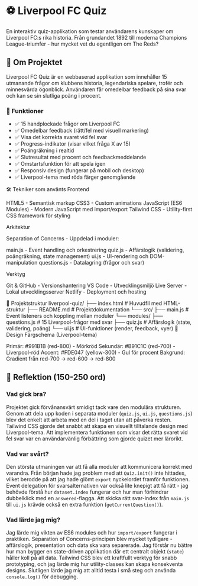 # ⚽ Liverpool FC Quiz

En interaktiv quiz-applikation som testar användarens kunskaper om Liverpool FC:s rika historia. Från grundandet 1892 till moderna Champions League-triumfer - hur mycket vet du egentligen om The Reds?


## 🎯 Om Projektet

Liverpool FC Quiz är en webbaserad applikation som innehåller 15 utmanande frågor om klubbens historia, legendariska spelare, trofér och minnes­värda ögonblick. Användaren får omedelbar feedback på sina svar och kan se sin slutliga poäng i procent.

### 🌟 Funktioner

- ✅ 15 handplockade frågor om Liverpool FC
- ✅ Omedelbar feedback (rätt/fel med visuell markering)
- ✅ Visa det korrekta svaret vid fel svar
- ✅ Progress-indikator (visar vilket fråga X av 15)
- ✅ Poängräkning i realtid
- ✅ Slutresultat med procent och feedbackmeddelande
- ✅ Omstartsfunktion för att spela igen
- ✅ Responsiv design (fungerar på mobil och desktop)
- ✅ Liverpool-tema med röda färger genomgående

🛠️ Tekniker som använts
Frontend

HTML5 - Semantisk markup
CSS3 - Custom animations
JavaScript (ES6 Modules) - Modern JavaScript med import/export
Tailwind CSS - Utility-first CSS framework för styling

Arkitektur

Separation of Concerns - Uppdelad i moduler:

main.js - Event handling och orkestrering
quiz.js - Affärslogik (validering, poängräkning, state management)
ui.js - UI-rendering och DOM-manipulation
questions.js - Datalagring (frågor och svar)



Verktyg

Git & GitHub - Versionshantering
VS Code - Utvecklingsmiljö
Live Server - Lokal utvecklingsserver
Netlify - Deployment och hosting

📁 Projektstruktur
liverpool-quiz/
├── index.html              # Huvudfil med HTML-struktur
├── README.md               # Projektdokumentation
└── src/
    ├── main.js             # Event listeners och koppling mellan moduler
    └── modules/
        ├── questions.js    # 15 Liverpool-frågor med svar
        ├── quiz.js         # Affärslogik (state, validering, poäng)
        └── ui.js           # UI-funktioner (render, feedback, vyer)
🎨 Design
Färgschema (Liverpool-tema)

Primär: #991B1B (red-800) - Mörkröd
Sekundär: #B91C1C (red-700) - Liverpool-röd
Accent: #FDE047 (yellow-300) - Gul för procent
Bakgrund: Gradient från red-700 → red-600 → red-800

## 📝 Reflektion (150-250 ord)

### Vad gick bra?

Projektet gick förvånansvärt smidigt tack vare den modulära strukturen. Genom att dela upp koden i separata moduler (`quiz.js`, `ui.js`, `questions.js`) blev det enkelt att arbeta med en del i taget utan att påverka resten. Tailwind CSS gjorde det snabbt att skapa en visuellt tilltalande design med Liverpool-tema. Att implementera funktionen som visar det rätta svaret vid fel svar var en användarvänlig förbättring som gjorde quizet mer lärorikt.

### Vad var svårt?

Den största utmaningen var att få alla moduler att kommunicera korrekt med varandra. Från början hade jag problem med att `Quiz.init()` inte hittades, vilket berodde på att jag hade glömt `export` nyckelordet framför funktionen. Event delegation för svarsalternativen var också lite knepigt att få rätt - jag behövde förstå hur `dataset.index` fungerar och hur man förhindrar dubbelklick med en `answered`-flagga. Att skicka rätt svar-index från `main.js` till `ui.js` krävde också en extra funktion (`getCurrentQuestion()`).

### Vad lärde jag mig?

Jag lärde mig vikten av ES6 modules och hur `import/export` fungerar i praktiken. Separation of Concerns-principen blev mycket tydligare - affärslogik, presentation och data ska vara separerade. Jag förstår nu bättre hur man bygger en state-driven applikation där ett centralt objekt (`state`) håller koll på all data. Tailwind CSS blev ett kraftfullt verktyg för snabb prototyping, och jag lärde mig hur utility-classes kan skapa konsekventa designs. Slutligen lärde jag mig att alltid testa i små steg och använda `console.log()` för debugging.


